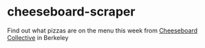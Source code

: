 # cheeseboard-scraper
Find out what pizzas are on the menu this week from [Cheeseboard Collective]("https://cheeseboardcollective.coop/pizza/") in Berkeley
